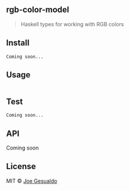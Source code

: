 ## rgb-color-model
> Haskell types for working with RGB colors

## Install
```
Coming soon...
```

## Usage
```haskell
```

## Test
```
Coming soon...
```

## API
Coming soon

## License
MIT © [Joe Gesualdo]()
